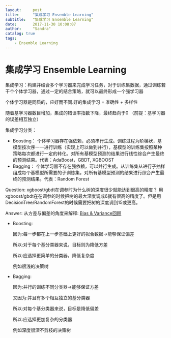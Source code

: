 ```yaml
---
layout:     post
title:      "集成学习 Ensemble Learning"
subtitle:   "集成学习 Ensemble Learning"
date:       2017-11-30 10:08:07 
author:     "Sandra"
catalog: true
tags:
    - Ensemble Learning
---
```

# 集成学习 Ensemble Learning

集成学习：构建并结合多个学习器来完成学习任务，对于训练集数据，通过训练若干个个体学习器，通过一定的结合策略，就可以最终形成一个强学习器

个体学习器是同质的，应好而不同.好的集成学习 = 准确性 + 多样性

随着基学习器数目增加，集成的错误率指数下降，最终趋向于0
	（前提：基学习器的误差相互独立）

集成学习分类：
+ Boosting：
	个体学习器存在强依赖，必须串行生成。训练过程为阶梯状，基模型按次序一一进行训练（实现上可以做到并行），基模型的训练集按照某种策略每次都进行一定的转化。对所有基模型预测的结果进行线性综合产生最终的预测结果。代表：AdaBoost，GBDT, XGBOOST
+ Bagging：
	个体学习器不存在强依赖，可以并行生成。从训练集从进行子抽样组成每个基模型所需要的子训练集，对所有基模型预测的结果进行综合产生最终的预测结果。代表：Random Forest


Question: 
xgboost/gbdt在调参时为什么树的深度很少就能达到很高的精度？
用xgboost/gbdt在在调参的时候把树的最大深度调成6就有很高的精度了。但是用DecisionTree/RandomForest的时候需要把树的深度调到15或更高。

Answer:
从方差与偏差的角度来解释:
[Bias & Variance回顾](https://sandrashu.github.io/2017/11/30/bias&variance/)
+ Boosting:
	<p>因为:每一步都在上一步基础上更好的拟合数据->能够保证偏差</p>
	<p>所以:对于每个基分类器来说，目标则为降低方差</p>
	<p>所以:应选择更简单的分类器，降低复杂度</p>
	<p>例如很浅的决策树</p>
+ Bagging:
	<p>因为:并行的训练不同分类器->能够保证方差</p>
	<p>又因为:并且有多个相互独立的基分类器</p>
	<p>所以:对每个基分类器来说，目标是降低偏差</p>
	<p>所以:应选择更加复杂的分类器</p>
	<p>例如深度很深不剪枝的决策树</p>

